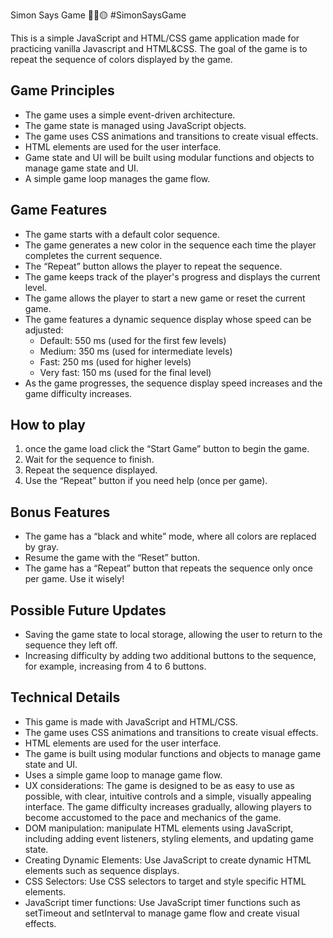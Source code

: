 Simon Says Game 🔴🔵🟡 #SimonSaysGame

This is a simple JavaScript and HTML/CSS game application made for practicing vanilla Javascript and HTML&CSS. The goal of the game is to repeat the sequence of colors displayed by the game.

## Game Principles

- The game uses a simple event-driven architecture.
- The game state is managed using JavaScript objects.
- The game uses CSS animations and transitions to create visual effects.
- HTML elements are used for the user interface.
- Game state and UI will be built using modular functions and objects to manage game state and UI.
- A simple game loop manages the game flow.

## Game Features

- The game starts with a default color sequence.
- The game generates a new color in the sequence each time the player completes the current sequence.
- The “Repeat” button allows the player to repeat the sequence.
- The game keeps track of the player's progress and displays the current level.
- The game allows the player to start a new game or reset the current game.
- The game features a dynamic sequence display whose speed can be adjusted:
  - Default: 550 ms (used for the first few levels)
  - Medium: 350 ms (used for intermediate levels)
  - Fast: 250 ms (used for higher levels)
  - Very fast: 150 ms (used for the final level)
- As the game progresses, the sequence display speed increases and the game difficulty increases.

## How to play

1. once the game load click the “Start Game” button to begin the game.
2. Wait for the sequence to finish.
3. Repeat the sequence displayed.
4. Use the “Repeat” button if you need help (once per game).

## Bonus Features

- The game has a “black and white” mode, where all colors are replaced by gray.
- Resume the game with the “Reset” button.
- The game has a “Repeat” button that repeats the sequence only once per game. Use it wisely!

## Possible Future Updates

- Saving the game state to local storage, allowing the user to return to the sequence they left off.
- Increasing difficulty by adding two additional buttons to the sequence, for example, increasing from 4 to 6 buttons.

## Technical Details

- This game is made with JavaScript and HTML/CSS.
- The game uses CSS animations and transitions to create visual effects.
- HTML elements are used for the user interface.
- The game is built using modular functions and objects to manage game state and UI.
- Uses a simple game loop to manage game flow.
- UX considerations: The game is designed to be as easy to use as possible, with clear, intuitive controls and a simple, visually appealing interface. The game difficulty increases gradually, allowing players to become accustomed to the pace and mechanics of the game.
- DOM manipulation: manipulate HTML elements using JavaScript, including adding event listeners, styling elements, and updating game state.
- Creating Dynamic Elements: Use JavaScript to create dynamic HTML elements such as sequence displays.
- CSS Selectors: Use CSS selectors to target and style specific HTML elements.
- JavaScript timer functions: Use JavaScript timer functions such as setTimeout and setInterval to manage game flow and create visual effects.
